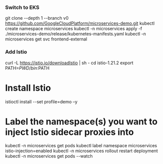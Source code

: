 ### Switch to EKS
git clone --depth 1 --branch v0 https://github.com/GoogleCloudPlatform/microservices-demo.git 
kubectl create namespace microservices
kubectl -n microservices apply -f ./microservices-demo/release/kubernetes-manifests.yaml
kubectl -n microservices get svc frontend-external

### Add Istio
curl -L https://istio.io/downloadIstio | sh -
cd istio-1.21.2
export PATH=$PWD/bin:$PATH

# Install Istio
istioctl install --set profile=demo –y

# Label the namespace(s) you want to inject Istio sidecar proxies into
kubectl -n microservices get pods
kubectl label namespace microservices istio-injection=enabled
kubectl -n microservices rollout restart deployment
kubectl -n microservices get pods --watch
